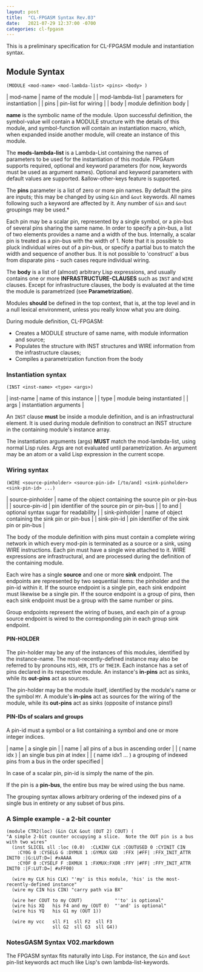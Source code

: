 ```yaml
---
layout: post
title:  "CL-FPGASM Syntax Rev.03"
date:   2021-07-29 12:37:00 -0700
categories: cl-fpgasm
---
```

This is a preliminary specification for CL-FPGASM module and instantiation syntax.

## Module Syntax
```
(MODULE <mod-name> <mod-lambda-list> <pins> <body> )
```

| mod-name         | name of the module |
| mod-lambda-list  | parameters for instantiation |
| pins             | pin-list for wiring |
| body             | module definition body |

**name** is the symbolic name of the module.  Upon successful definition, the symbol-value will contain a MODULE structure with the details of this module, and symbol-function will contain an instantiation macro, which, when expanded inside another module, will create an instance of this module.

The **mods-lambda-list** is a Lambda-List containing the names of parameters to be used for the instantiation of this module.  FPGAsm supports required, optional and keyword parameters (for now, keywords must be used as argument names).  Optional and keyword parameters with default values are supported.  &allow-other-keys feature is supported.

The **pins** parameter is a list of zero or more pin names.  By default the pins are inputs; this may be changed by using `&in` and `&out` keywords.  All names following such a keyword are affected by it.  Any number of `&in` and `&out` groupings may be used.*

Each pin may be a scalar pin, represented by a single symbol, or a pin-bus of several pins sharing the same name.  In order to specify a pin-bus, a list of two elements provides a name and a width of the bus.  Internally, a scalar pin is treated as a pin-bus with the width of 1.
Note that it is possible to pluck individual wires out of a pin-bus, or specify a partial bus to match the width and sequence of another bus.  It is not possible to 'construct' a bus from disparate pins - such cases requre individual wiring.

The **body** is a list of (almost) arbitrary Lisp expressions, and usually contains one or more **INFRASTRUCTURE-CLAUSES** such as `INST` and `WIRE` clauses.  Except for infrastructure clauses, the body is evaluated at the time the module is parametrized (see **Parametrization**). 

Modules **should** be defined in the top context, that is, at the top level and in a null lexical environment, unless you really know what you are doing.

During module definition, CL-FPGASM:
* Creates a MODULE structure of same name, with module information and source;
* Populates the structure with INST structures and WIRE information from the infrastructure clauses;
* Compiles a parametrization function from the body

### Instantiation syntax
```
(INST <inst-name> <type> <args>)
```
| inst-name | name of this instance |
| type | module being instantiated |
| args | instantiation arguments |

An `INST` clause **must** be inside a module definition, and is an infrastructural element.  It is used during module definition to construct an INST structure in the containing module's instance array.  

The instantiation arguments (args) **MUST** match the mod-lambda-list, using normal Lisp rules.   Args are not evaluated until parametrization.   An argument may be an atom or a valid Lisp expression in the current scope.

### Wiring syntax

```
(WIRE <source-pinholder> <source-pin-id> [/to/and] <sink-pinholder> <sink-pin-id> ...)
```  
| source-pinholder | name of the object containing the source pin or pin-bus |
| source-pin-id | pin identifier of the source pin or pin-bus |
| to and | optional syntax sugar for readability |
| sink-pinholder | name of object containing the sink pin or pin-bus |
| sink-pin-id | pin identifier of the sink pin or pin-bus |

The body of the module definition with pins must contain a complete wiring network in which every mod-pin is terminated as a source or a sink, using WIRE instructions.  Each pin must have a single wire attached to it.  WIRE expressions are infrastructural, and are processed during the definition of the containing module.

Each wire has a single **source** and one or more **sink** endpoint.  The endpoints are represented by two sequential items: the pinholder and the pin-id within it.  If the source endpoint is a single pin, each sink endpoint must likewise be a single pin.  If the source endpoint is a group of pins, then each sink endpoint must be a group with the same number or pins.  

Group endpoints represent the wiring of buses, and each pin of a group source endpoint is wired to the corresponding pin in each group sink endpoint.  

#### PIN-HOLDER

The pin-holder may be any of the instances of this modules, identified by the instance-name.  The most-recently-defined instance may also be referred to by pronouns `HIS`, `HER`, `ITS` or `THEIR`.  Each instance has a set of pins declared in its respective module.  An instance's **in-pins** act as sinks, while its **out-pins** act as sources.

The pin-holder may be the module itself, identified by the module's name or the symbol `MY`.  A module's **in-pins** act as sources for the wiring of the module, while its **out-pins** act as sinks (opposite of instance pins!)

#### PIN-IDs of scalars and groups

A pin-id must a symbol or a list containing a symbol and one or more integer indices.

| name | a single pin |
| name | all pins of a bus in ascending order |
| ( name idx ) | an single bus pin at index |
| ( name idx1 ... ) a grouping of indexed pins from a bus in the order specified |

In case of a scalar pin, pin-id is simply the name of the pin.

If the pin is a **pin-bus**, the entire bus may be wired using the bus name.  

The grouping syntax allows arbitrary ordering of the indexed pins of a single bus in entirety or any subset of bus pins.  

### A Simple example - a 2-bit counter
```
(module CTR2(loc) (&in CLK &out (OUT 2) COUT) ( 
"A simple 2-bit counter occupying a slice.  Note the OUT pin is a bus with two wires"
  (inst SLICEL sll :loc (0.0)  :CLKINV CLK :COUTUSED 0 :CYINIT CIN 
    :CY0G 0 :CYSELG G :DYMUX 1 :GYMUX GXO  :FFX |#FF| :FFX_INIT_ATTR INIT0 :|G:LUT:D=| #xAAAA
    :CY0F 0 :CYSELF F :DXMUX 1 :FXMUX:FXOR :FFY |#FF| :FFY_INIT_ATTR INIT0 :|F:LUT:D=| #xFF00)

  (wire my CLK his CLK) "'my' is this module, 'his' is the most-recently-defined instance"
  (wire my CIN his CIN) "carry path via BX"

  (wire her COUT to my COUT)            "'to' is optional"
  (wire his XQ   his F4 and my (OUT 0)  "'and' is optional" 
  (wire his YQ   his G1 my (OUT 1)) 

  (wire my vcc   sll F1  sll F2  sll F3
                 sll G2  sll G3  sll G4))
```

### NotesGASM Syntax V02.markdown

The FPGASM syntax fits naturally into Lisp. For instance, the `&in` and `&out` pin-list keywords act much like Lisp's own lambda-list-keywords. 



